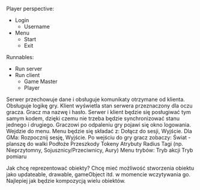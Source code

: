Player perspective:
* Login
    * Username
* Menu
    * Start
    * Exit

Runnables:
* Run server
* Run client
    * Game Master
    * Player

Serwer przechowuje dane i obsługuje komunikaty otrzymane od klienta. Obsługuje logikę gry. Klient wyświetla stan serwera przeznaczony dla oczu gracza. Gracz ma nazwę i hasło. Serwer i klient będzie się posługiwać tym samym kodem, dzięki czemu nie trzeba będzie synchronizować stanu jednego i drugiego. Graczowi po odpaleniu gry pojawi się okno logowania. Wejdzie do menu. Menu będzie się składać z: Dołącz do sesji, Wyjście. Dla GMa: Rozpocznij sesję, Wyjście.
Po wejściu do gry gracz zobaczy:
Świat - planszę do walki
    Podłoże
    Przeszkody
    Tokeny
        Atrybuty
        Radius
        Tagi (np. Nieprzytomny, Sojusznicy/Przeciwnicy, Aury)
    Menu trybów:
        Tryb akcji
        Tryb pomiaru
    

Jak chcę reprezentować obiekty?
Chcę mieć możliwość stworzenia obiektu jako updateable, drawable, gameObject itd. w momencie wczytywania go.
Najlepiej jak będzie kompozycją wielu obiektów.